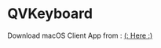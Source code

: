 # QVKeyboard

Download macOS Client App from : [(: Here :)](https://github.com/qvkeyboard/qvkeyboard/releases)
